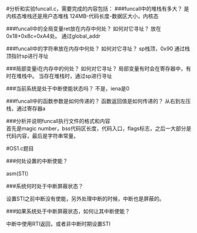 
#分析和实验funcall.c，需要完成的内容包括： 
###funcall中的堆栈有多大？  是内核态堆栈还是用户态堆栈 
124MB-代码长度-数据区大小，内核态

###funcall中的全局变量ret放在内存中何处？ 如何对它寻址？ 
放在0x18+0x8c=0xA4处。
通过global_addr

###funcall中的字符串放在内存中何处？ 如何对它寻址？
sp栈顶，0x90
通过栈顶指针sp进行寻址

###局部变量i在内存中的何处？ 如何对它寻址？
局部变量有时会在寄存器中，有时在堆栈中。
当存在堆栈时，通过sp进行寻址

###当前系统是处于中断使能状态吗？
不是，iena是0

###funcall中的函数参数是如何传递的？ 函数返回值是如何传递的？ 
从右到左压栈，通过寄存器a

###分析并说明funcall执行文件的格式和内容  
首先是magic number，bss代码区长度，代码入口，flags标志，之后一大部分是代码内容，最后是字符串常量。



#OS1.c题目

###何处设置的中断使能？

asm(STI）

###系统何时处于中断屏蔽状态？

设置STI之前中断没有使能，另外处理中断的时候，中断也是屏蔽的。

###如果系统处于中断屏蔽状态，如何让其中断使能？

中断中使用RTI返回，或者非中断时期设置STI